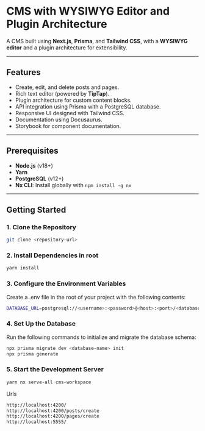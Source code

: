 # CMS with WYSIWYG Editor and Plugin Architecture

A CMS built using **Next.js**, **Prisma**, and **Tailwind CSS**, with a **WYSIWYG editor** and a plugin architecture for extensibility.

---

## Features

- Create, edit, and delete posts and pages.
- Rich text editor (powered by **TipTap**).
- Plugin architecture for custom content blocks.
- API integration using Prisma with a PostgreSQL database.
- Responsive UI designed with Tailwind CSS.
- Documentation using Docusaurus.
- Storybook for component documentation.

---

## Prerequisites

- **Node.js** (v18+)
- **Yarn**
- **PostgreSQL** (v12+)
- **Nx CLI**: Install globally with `npm install -g nx`

---

## Getting Started

### 1. Clone the Repository
```bash
git clone <repository-url>
```

### 2. Install Dependencies in root
```bash
yarn install
```

### 3. Configure the Environment Variables
Create a .env file in the root of your project with the following contents:
```bash
DATABASE_URL=postgresql://<username>:<password>@<host>:<port>/<database>
```



### 4. Set Up the Database
Run the following commands to initialize and migrate the database schema:
```bash
npx prisma migrate dev <database-name> init
npx prisma generate
```

###  5. Start the Development Server
```bash
yarn nx serve-all cms-workspace
```
Urls
```bash
http://localhost:4200/
http://localhost:4200/posts/create
http://localhost:4200/pages/create
http://localhost:5555/
```
